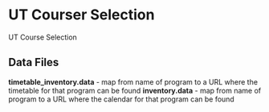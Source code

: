 UT Courser Selection
===================

UT Course Selection

## Data Files

**timetable_inventory.data** - map from name of program to a URL where the timetable for that program can be found
**inventory.data** - map from name of program to a URL where the calendar for that program can be found